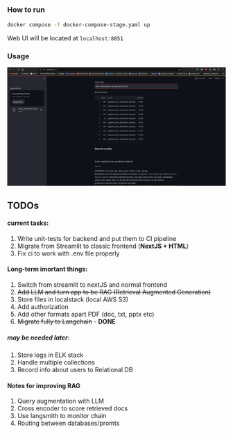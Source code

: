 ### How to run

```bash
docker compose -f docker-compose-stage.yaml up
```
Web UI will be located at ``localhost:8051``

### Usage
![example](media/search_example.png)


## TODOs

#### current tasks:
1) Write unit-tests for backend and put them to CI pipeline
2) Migrate from Streamlit to classic frontend (**NextJS + HTML**)
3) Fix ci to work  with .env file properly

   

#### Long-term imortant things:
1) Switch from streamlit to nextJS and normal frontend
2) ~~Add LLM and turn app to be RAG (Retrieval Augmented Generation)~~
3) Store files in localstack (local AWS S3)
4) Add authorization
5) Add other formats apart PDF (doc, txt, pptx etc)
6) ~~Migrate fully to Langchain~~ - **DONE**
   
##### may be needed later:
1) Store logs in ELK stack
2) Handle multiple collections
3) Record info about users to Relational DB

#### Notes for improving RAG  
   1) Query augmentation with LLM
   2) Cross encoder to score retrieved docs
   3) Use langsmith to monitor chain
   4) Routing between databases/promts
